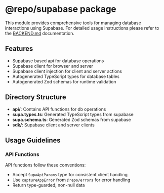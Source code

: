 # @repo/supabase package

This module provides comprehensive tools for managing database interactions using Supabase.
For detailed usage instructions please refer to the [BACKEND.md](../../BACKEND.md) documentation.

## Features

- Supabase based api for database operations
- Supabase client for browser and server
- Supabase client injection for client and server actions
- Autogenerated TypeScript types for database tables
- Autogenerated Zod schemas for runtime validation

## Directory Structure

- **api/**: Contains API functions for db operations
- **supa.types.ts**: Generated TypeScript types from supabase
- **supa.schema.ts**: Generated Zod schemas from supabase
- **sdk/**: Supabase client and server clients

## Usage Guidelines

### API Functions

API functions follow these conventions:

- Accept `SupaApiParams` type for consistent client handling
- Use `captureAppError` from `@repo/errors` for error handling
- Return type-guarded, non-null data